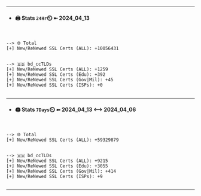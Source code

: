 

---
- #### 🖨️ **Stats** `24Hr`⏲️ ➼ 2024_04_13
```console


--> 🌐 Total
[+] New/ReNewed SSL Certs (ALL): +10056431


--> 🇧🇩 bd_ccTLDs
[+] New/ReNewed SSL Certs (ALL): +1259
[+] New/ReNewed SSL Certs (Edu): +392
[+] New/ReNewed SSL Certs (Gov|Mil): +45
[+] New/ReNewed SSL Certs (ISPs): +0


```

---
- #### 🖨️ **Stats** `7Days`⏲️ ➼ 2024_04_13 <--> 2024_04_06
```console


--> 🌐 Total
[+] New/ReNewed SSL Certs (ALL): +59329879


--> 🇧🇩 bd_ccTLDs
[+] New/ReNewed SSL Certs (ALL): +9215
[+] New/ReNewed SSL Certs (Edu): +3055
[+] New/ReNewed SSL Certs (Gov|Mil): +414
[+] New/ReNewed SSL Certs (ISPs): +9


```

---

